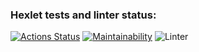 ### Hexlet tests and linter status:
[![Actions Status](https://github.com/Xezed/python-project-lvl2/workflows/hexlet-check/badge.svg)](https://github.com/Xezed/python-project-lvl2/actions)
[![Maintainability](https://api.codeclimate.com/v1/badges/e22b8083f8c8be4cc2cd/maintainability)](https://codeclimate.com/github/Xezed/python-project-lvl2/maintainability)
![Linter](https://github.com/Xezed/python-project-lvl2/workflows/Linter/badge.svg)
